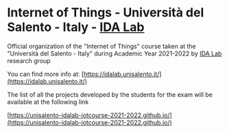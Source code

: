 # Internet of Things - Università del Salento - Italy - [IDA Lab](https://idalab.unisalento.it/)

Official organization of the "Internet of Things" course taken at the "Università del Salento - Italy" during Academic Year 2021-2022 by [IDA Lab](https://idalab.unisalento.it/) research group

You can find more info at:
[https://idalab.unisalento.it/](https://idalab.unisalento.it/)

The list of all the projects developed by the students for the exam will be available at the following link  

[https://unisalento-idalab-iotcourse-2021-2022.github.io/](https://unisalento-idalab-iotcourse-2021-2022.github.io/)
